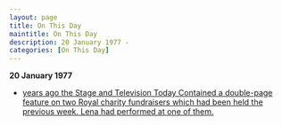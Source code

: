 ```yaml
---
layout: page
title: On This Day
maintitle: On This Day
description: 20 January 1977 - 
categories: [On This Day]
---
```


**20 January 1977**
* [<span id="age1"></span> years ago the Stage and Television Today Contained a double-page feature on two Royal charity fundraisers which had been held the previous week. Lena had performed at one of them.](/the%20stage%20and%20television%20today/1977/01/20/the-stage-and-television-today.html)

<!-- Script for calculating number of years ago -->
<script>
var dob = '19770120';
var year = Number(dob.substr(0, 4));
var month = Number(dob.substr(4, 2)) - 1;
var day = Number(dob.substr(6, 2));
var today = new Date();
var age1 = today.getFullYear() - year;
if (today.getMonth() < month || (today.getMonth() == month && today.getDate() < day)) {
  age1--;
}
document.getElementById("age1").innerHTML=age1;
</script>

